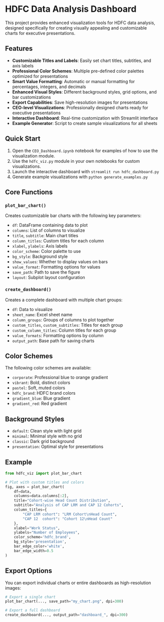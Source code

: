 # HDFC Data Analysis Dashboard

This project provides enhanced visualization tools for HDFC data analysis, designed specifically for creating visually appealing and customizable charts for executive presentations.

## Features

- **Customizable Titles and Labels**: Easily set chart titles, subtitles, and axis labels
- **Professional Color Schemes**: Multiple pre-defined color palettes optimized for presentations
- **Smart Value Formatting**: Automatic or manual formatting for percentages, integers, and decimals
- **Enhanced Visual Styles**: Different background styles, grid options, and bar customizations
- **Export Capabilities**: Save high-resolution images for presentations
- **CEO-level Visualizations**: Professionally designed charts ready for executive presentations
- **Interactive Dashboard**: Real-time customization with Streamlit interface
- **Example Generator**: Script to create sample visualizations for all sheets

## Quick Start

1. Open the `CEO_Dashboard.ipynb` notebook for examples of how to use the visualization module.
2. Use the `hdfc_viz.py` module in your own notebooks for custom visualizations.
3. Launch the interactive dashboard with `streamlit run hdfc_dashboard.py`
4. Generate example visualizations with `python generate_examples.py`

## Core Functions

### `plot_bar_chart()`

Creates customizable bar charts with the following key parameters:

- `df`: DataFrame containing data to plot
- `columns`: List of columns to visualize
- `title`, `subtitle`: Main chart titles
- `column_titles`: Custom titles for each column
- `xlabel`, `ylabels`: Axis labels
- `color_scheme`: Color palette to use
- `bg_style`: Background style
- `show_values`: Whether to display values on bars
- `value_format`: Formatting options for values
- `save_path`: Path to save the figure
- `layout`: Subplot layout configuration

### `create_dashboard()`

Creates a complete dashboard with multiple chart groups:

- `df`: Data to visualize
- `sheet_name`: Excel sheet name
- `column_groups`: Groups of columns to plot together
- `custom_titles`, `custom_subtitles`: Titles for each group
- `custom_column_titles`: Column titles for each group
- `value_formats`: Formatting options by column
- `output_path`: Base path for saving charts

## Color Schemes

The following color schemes are available:
- `corporate`: Professional blue to orange gradient
- `vibrant`: Bold, distinct colors
- `pastel`: Soft, muted colors
- `hdfc_brand`: HDFC brand colors
- `gradient_blue`: Blue gradient
- `gradient_red`: Red gradient

## Background Styles

- `default`: Clean style with light grid
- `minimal`: Minimal style with no grid
- `classic`: Dark grid background
- `presentation`: Optimal style for presentations

## Example

```python
from hdfc_viz import plot_bar_chart

# Plot with custom titles and colors
fig, axes = plot_bar_chart(
    df=data,
    columns=data.columns[:2],
    title="Cohort-wise Head Count Distribution",
    subtitle="Analysis of CAP LRM and CAP 12 Cohorts",
    column_titles={
        "CAP LRM cohort": "LRM Cohort\nHead Count",
        "CAP 12  cohort": "Cohort 12\nHead Count"
    },
    xlabel="Work Status",
    ylabels="Number of Employees",
    color_scheme='hdfc_brand',
    bg_style='presentation',
    bar_edge_color='white',
    bar_edge_width=0.5
)
```

## Export Options

You can export individual charts or entire dashboards as high-resolution images:

```python
# Export a single chart
plot_bar_chart(..., save_path="my_chart.png", dpi=300)

# Export a full dashboard
create_dashboard(..., output_path="dashboard_", dpi=300)
```

